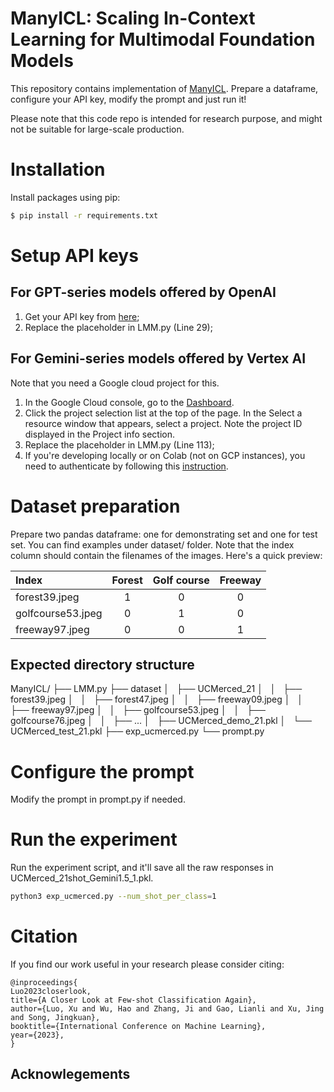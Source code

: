 # ManyICL: Scaling In-Context Learning for Multimodal Foundation Models


This repository contains implementation of [ManyICL](https://arxiv.org/abs/XXX). Prepare a dataframe, configure your API key, modify the prompt and just run it!

Please note that this code repo is intended for research purpose, and might not be suitable for large-scale production.


# Installation
Install packages using pip:
```bash
$ pip install -r requirements.txt
```

# Setup API keys
## For GPT-series models offered by OpenAI
1. Get your API key from [here](https://platform.openai.com/api-keys);
2. Replace the placeholder in LMM.py (Line 29);

## For Gemini-series models offered by Vertex AI
Note that you need a Google cloud project for this. 
1. In the Google Cloud console, go to the [Dashboard](https://console.cloud.google.com/home).
2. Click the project selection list at the top of the page. In the Select a resource window that appears, select a project. Note the project ID displayed in the Project info section.
3. Replace the placeholder in LMM.py (Line 113);
4. If you're developing locally or on Colab (not on GCP instances), you need to authenticate by following this [instruction](https://cloud.google.com/vertex-ai/generative-ai/docs/multimodal/sdk-for-gemini/gemini-sdk-overview-reference#authenticate-vertex-python-sdk).

# Dataset preparation
Prepare two pandas dataframe: one for demonstrating set and one for test set. You can find examples under dataset/ folder. Note that the index column should contain the filenames of the images. Here's a quick preview: 

| Index | Forest | Golf course | Freeway |
|:-------------|:--------------:|:--------------:|:--------------:|
|forest39.jpeg| 1 | 0 | 0 |
|golfcourse53.jpeg| 0 | 1 | 0 |
|freeway97.jpeg| 0 | 0 | 1 |

## Expected directory structure
ManyICL/
├── LMM.py
├── dataset
│   ├── UCMerced_21
│   │   ├── forest39.jpeg
│   │   ├── forest47.jpeg
│   │   ├── freeway09.jpeg
│   │   ├── freeway97.jpeg
│   │   ├── golfcourse53.jpeg
│   │   ├── golfcourse76.jpeg
│   │   ├── ...
│   ├── UCMerced_demo_21.pkl
│   └── UCMerced_test_21.pkl
├── exp_ucmerced.py
└── prompt.py

# Configure the prompt

Modify the prompt in prompt.py if needed.

# Run the experiment
Run the experiment script, and it'll save all the raw responses in UCMerced_21shot_Gemini1.5_1.pkl.
```bash
python3 exp_ucmerced.py --num_shot_per_class=1
```

# Citation

If you find our work useful in your research please consider citing:

```
@inproceedings{
Luo2023closerlook,
title={A Closer Look at Few-shot Classification Again},
author={Luo, Xu and Wu, Hao and Zhang, Ji and Gao, Lianli and Xu, Jing and Song, Jingkuan},
booktitle={International Conference on Machine Learning},
year={2023},
}
```

## Acknowlegements
